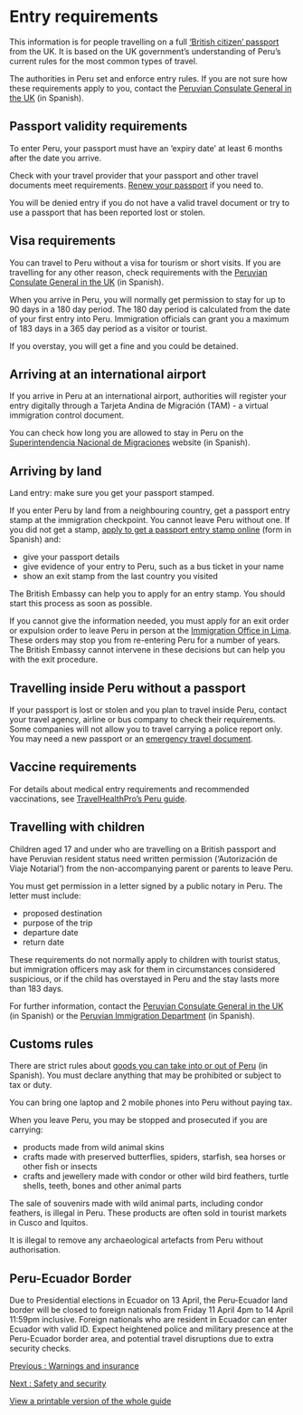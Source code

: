 # Entry requirements

This information is for people travelling on a full [‘British citizen’ passport](https://www.gov.uk/types-of-british-nationality) from the UK. It is based on the UK government’s understanding of Peru’s current rules for the most common types of travel.

The authorities in Peru set and enforce entry rules. If you are not sure how these requirements apply to you, contact the [Peruvian Consulate General in the UK](http://www.consulado.pe/es/londres/Paginas/Inicio.aspx) (in Spanish).

## Passport validity requirements

To enter Peru, your passport must have an ‘expiry date’ at least 6 months after the date you arrive.

Check with your travel provider that your passport and other travel documents meet requirements. [Renew your passport](https://www.gov.uk/renew-adult-passport/renew) if you need to.

You will be denied entry if you do not have a valid travel document or try to use a passport that has been reported lost or stolen.

## Visa requirements

You can travel to Peru without a visa for tourism or short visits. If you are travelling for any other reason, check requirements with the [Peruvian Consulate General in the UK](http://www.consulado.pe/es/londres/Paginas/Inicio.aspx) (in Spanish).

When you arrive in Peru, you will normally get permission to stay for up to 90 days in a 180 day period. The 180 day period is calculated from the date of your first entry into Peru. Immigration officials can grant you a maximum of 183 days in a 365 day period as a visitor or tourist.

If you overstay, you will get a fine and you could be detained.

## Arriving at an international airport

If you arrive in Peru at an international airport, authorities will register your entry digitally through a Tarjeta Andina de Migración (TAM) - a virtual immigration control document.

You can check how long you are allowed to stay in Peru on the [Superintendencia Nacional de Migraciones](https://cel.migraciones.gob.pe/ConsultaTAMVirtual/VerificarTAM) website (in Spanish).

## Arriving by land

Land entry: make sure you get your passport stamped.

If you enter Peru by land from a neighbouring country, get a passport entry stamp at the immigration checkpoint. You cannot leave Peru without one. If you did not get a stamp, [apply to get a passport entry stamp online](https://agenciavirtual.migraciones.gob.pe/agencia-virtual/identidad) (form in Spanish) and:

* give your passport details
* give evidence of your entry to Peru, such as a bus ticket in your name
* show an exit stamp from the last country you visited

The British Embassy can help you to apply for an entry stamp. You should start this process as soon as possible.

If you cannot give the information needed, you must apply for an exit order or expulsion order to leave Peru in person at the [Immigration Office in Lima](https://www.gob.pe/migraciones). These orders may stop you from re-entering Peru for a number of years. The British Embassy cannot intervene in these decisions but can help you with the exit procedure.

## Travelling inside Peru without a passport

If your passport is lost or stolen and you plan to travel inside Peru, contact your travel agency, airline or bus company to check their requirements. Some companies will not allow you to travel carrying a police report only. You may need a new passport or an [emergency travel document](https://www.gov.uk/travel-urgently-from-abroad-without-uk-passport).

## Vaccine requirements

For details about medical entry requirements and recommended vaccinations, see [TravelHealthPro’s Peru guide](https://travelhealthpro.org.uk/country/177/peru#Vaccine_Recommendations).

## Travelling with children

Children aged 17 and under who are travelling on a British passport and have Peruvian resident status need written permission (‘Autorización de Viaje Notarial’) from the non-accompanying parent or parents to leave Peru.

You must get permission in a letter signed by a public notary in Peru. The letter must include:

* proposed destination
* purpose of the trip
* departure date
* return date

These requirements do not normally apply to children with tourist status, but immigration officers may ask for them in circumstances considered suspicious, or if the child has overstayed in Peru and the stay lasts more than 183 days.

For further information, contact the [Peruvian Consulate General in the UK](http://www.consulado.pe/es/londres/Paginas/Inicio.aspx) (in Spanish) or the [Peruvian Immigration Department](https://www.gob.pe/migraciones) (in Spanish).

## Customs rules

There are strict rules about [goods you can take into or out of Peru](https://www.gob.pe/6997-mercancias-restringidas-y-prohibidas#main) (in Spanish). You must declare anything that may be prohibited or subject to tax or duty.

You can bring one laptop and 2 mobile phones into Peru without paying tax.

When you leave Peru, you may be stopped and prosecuted if you are carrying:

* products made from wild animal skins
* crafts made with preserved butterflies, spiders, starfish, sea horses or other fish or insects
* crafts and jewellery made with condor or other wild bird feathers, turtle shells, teeth, bones and other animal parts

The sale of souvenirs made with wild animal parts, including condor feathers, is illegal in Peru. These products are often sold in tourist markets in Cusco and Iquitos.

It is illegal to remove any archaeological artefacts from Peru without authorisation.

## Peru-Ecuador Border

Due to Presidential elections in Ecuador on 13 April, the Peru-Ecuador land border will be closed to foreign nationals from Friday 11 April 4pm to 14 April 11:59pm inclusive. Foreign nationals who are resident in Ecuador can enter Ecuador with valid ID. Expect heightened police and military presence at the Peru-Ecuador border area, and potential travel disruptions due to extra security checks.

[Previous
:
Warnings and insurance](/foreign-travel-advice/peru)

[Next
:
Safety and security](/foreign-travel-advice/peru/safety-and-security)

[View a printable version of the whole guide](/foreign-travel-advice/peru/print)